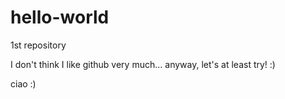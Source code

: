 # hello-world
1st repository

I don't think I like github very much...
anyway, let's at least try! :)

ciao :)
